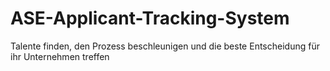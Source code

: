 # ASE-Applicant-Tracking-System
Talente finden, den Prozess beschleunigen und die beste Entscheidung für ihr Unternehmen treffen 
